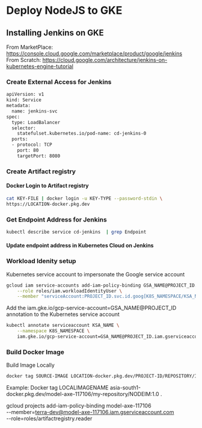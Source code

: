 # Deploy NodeJS to GKE

## Installing Jenkins on GKE
From MarketPlace: https://console.cloud.google.com/marketplace/product/google/jenkins
From Scratch: https://cloud.google.com/architecture/jenkins-on-kubernetes-engine-tutorial

### Create External Access for Jenkins

```bash
apiVersion: v1
kind: Service
metadata:
  name: jenkins-svc
spec:
  type: LoadBalancer
  selector:
    statefulset.kubernetes.io/pod-name: cd-jenkins-0
  ports:
  - protocol: TCP
    port: 80
    targetPort: 8080

```
### Create Artifact registry
#### Docker Login to Artifact registry

```bash
cat KEY-FILE | docker login -u KEY-TYPE --password-stdin \
https://LOCATION-docker.pkg.dev
```
### Get Endpoint Address for Jenkins
```bash
kubectl describe service cd-jenkins  | grep Endpoint 
```
#### Update endpoint address in Kubernetes Cloud on Jenkins

### Workload Idenity setup

Kubernetes service account to impersonate the Google service account 
```bash
gcloud iam service-accounts add-iam-policy-binding GSA_NAME@PROJECT_ID.iam.gserviceaccount.com \
    --role roles/iam.workloadIdentityUser \
    --member "serviceAccount:PROJECT_ID.svc.id.goog[K8S_NAMESPACE/KSA_NAME]"
```

Add the iam.gke.io/gcp-service-account=GSA_NAME@PROJECT_ID annotation to the Kubernetes service account
```bash
kubectl annotate serviceaccount KSA_NAME \
    --namespace K8S_NAMESPACE \
    iam.gke.io/gcp-service-account=GSA_NAME@PROJECT_ID.iam.gserviceaccount.com
```

### Build Docker Image

Build Image Locally

```bash
docker tag SOURCE-IMAGE LOCATION-docker.pkg.dev/PROJECT-ID/REPOSITORY/IMAGE
```

Example:
Docker tag  LOCALIMAGENAME asia-south1-docker.pkg.dev/model-axe-117106/my-repository/NODEIM:1.0 .


gcloud projects add-iam-policy-binding model-axe-117106 \
--member=terra-dev@model-axe-117106.iam.gserviceaccount.com \
--role=roles/artifactregistry.reader



